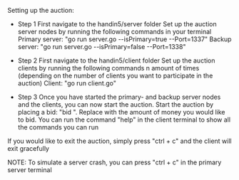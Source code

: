 Setting up the auction:

- Step 1
  First navigate to the handin5/server folder
  Set up the auction server nodes by running the following commands in your terminal
  Primary server: "go run server.go --isPrimary=true --Port=1337"
  Backup server: "go run server.go --isPrimary=false --Port=1338"

- Step 2
  First navigate to the handin5/client folder
  Set up the auction clients by running the following commands n amount of times (depending on the number of clients you want to participate in the auction)
  Client: "go run client.go"

- Step 3
  Once you have started the primary- and backup server nodes and the clients, you can now start the auction.
  Start the auction by placing a bid: "bid <amount>". Replace <amount> with the amount of money you would like to bid.
  You can run the command "help" in the client terminal to show all the commands you can run

If you would like to exit the auction, simply press "ctrl + c" and the client will exit gracefully


NOTE: To simulate a server crash, you can press "ctrl + c" in the primary server terminal